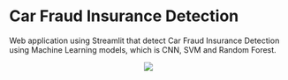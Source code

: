 # Car Fraud Insurance Detection
Web application using Streamlit that detect Car Fraud Insurance Detection using Machine Learning models, which is CNN, SVM and Random Forest.

<p align="center">
  <a href="https://skillicons.dev">
    <img src="https://skillicons.dev/icons?i=py,github,vscode" />
  </a>
</p>
